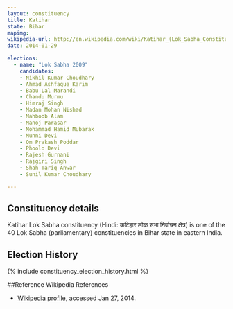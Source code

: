 ```yaml
---
layout: constituency
title: Katihar
state: Bihar
mapimg: 
wikipedia-url: http://en.wikipedia.com/wiki/Katihar_(Lok_Sabha_Constituency)
date: 2014-01-29

elections: 
  - name: "Lok Sabha 2009"
    candidates: 
    - Nikhil Kumar Choudhary 
    - Ahmad Ashfaque Karim 
    - Babu Lal Marandi 
    - Chandu Murmu 
    - Himraj Singh 
    - Madan Mohan Nishad 
    - Mahboob Alam 
    - Manoj Parasar 
    - Mohammad Hamid Mubarak 
    - Munni Devi 
    - Om Prakash Poddar 
    - Phoolo Devi 
    - Rajesh Gurnani 
    - Rajgiri Singh 
    - Shah Tariq Anwar 
    - Sunil Kumar Choudhary 

---
```

## Constituency details
Katihar Lok Sabha constituency (Hindi: कटिहार लोक सभा निर्वाचन क्षेत्र) is one of the 40 Lok Sabha (parliamentary) constituencies in Bihar state in eastern India.




## Election History
{% include constituency_election_history.html %}

##Reference
Wikipedia References
- [Wikipedia profile]({{page.profile.wikipedia}}), accessed Jan 27, 2014.

